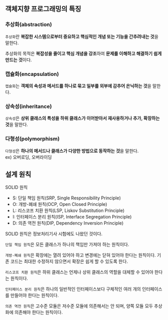 객체지향 프로그래밍의 특징
---
### 추상화(abstraction)
``추상화``란 **복잡한 시스템으로부터 중요하고 핵심적인 개념 또는 기능을 간추려내는 것**을 말한다.

추상화의 목적은 **복잡성을 줄이고 핵심 개념을 강조**하여 **문제를 이해하고 해결하기 쉽게 만드는 것**이다.

### 캡슐화(encapsulation)
``캡슐화``는 **객체의 속성과 메서드를 하나로 묶고 일부를 외부에 감추어 은닉하는 것**을 말한다.

### 상속성(inheritance)
``상속성``은 **상위 클래스의 특성을 하위 클래스가 이어받아서 재사용하거나 추가, 확장하는 것**을 말한다.

### 다형성(polymorphism)
``다형성``은 **하나의 메서드나 클래스가 다양한 방법으로 동작하는 것**을 말한다. <br>
ex) 오버로딩, 오버라이딩

설계 원칙
---
SOLID 원칙
- S: 단일 책임 원칙(SRP, Single Responsibility Principle)
- O: 개방-폐쇄 원칙(OCP, Open Closed Principle)
- L: 리스코프 치환 원칙(LSP, Liskov Substitution Principle)
- I: 인터페이스 분리 원칙(ISP, Interface Segregation Principle)
- D: 의존 역전 원칙(DIP, Dependency Inversion Principle)

SOLID 원칙은 정보처리기사 시험에도 나왔던 것이다.

``단일 책임 원칙``은 모든 클래스가 하나의 책임만 가져야 하는 원칙이다.

``개방-폐쇄 원칙``은 확장에는 열려 있어야 하고 변경에는 닫혀 있어야 한다는 원칙이다. 기존 코드는 최대한 수정하지 않으면서 확장은 쉽게 할 수 있도록 한다.

``리스코프 치환 원칙``은 하위 클래스는 언제나 상위 클래스의 역할을 대체할 수 있어야 한다는 원칙이다.

``인터페이스 분리 원칙``은 하나의 일반적인 인터페이스보다 구체적인 여러 개의 인터페이스를 만들어야 한다는 원칙이다.

``의존 역전 원칙``은 고수준 모듈은 저수준 모듈에 의존해서는 안 되며, 양쪽 모듈 모두 추상화에 의존해야 한다는 원칙이다.